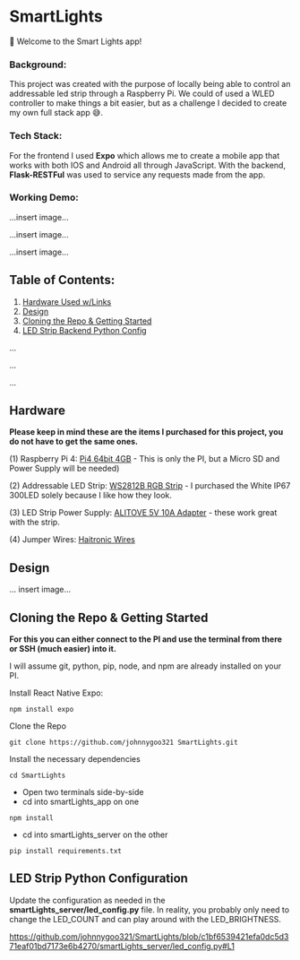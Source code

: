 # SmartLights

👋 Welcome to the Smart Lights app!

### **Background:**

This project was created with the purpose of locally being able to control an addressable led strip through a Raspberry Pi. We could of used a WLED controller to make things a bit easier, but as a challenge I decided to create my own full stack app 😅.

### **Tech Stack:**

For the frontend I used **Expo** which allows me to create a mobile app that works with both IOS and Android all through JavaScript. With the backend, **Flask-RESTFul** was used to service any requests made from the app.

### **Working Demo:**

...insert image...

...insert image...

...insert image...

## Table of Contents:

1. [Hardware Used w/Links](#hardware)
2. [Design](#design)
3. [Cloning the Repo & Getting Started](#cloning-the-repo)
4. [LED Strip Backend Python Config](#led-strip-python-configuration)

...

...

...

## Hardware

**Please keep in mind these are the items I purchased for this project, you do not have to get the same ones.**

(1) Raspberry Pi 4: [Pi4 64bit 4GB](https://www.amazon.com/Raspberry-Model-2019-Quad-Bluetooth/dp/B07TC2BK1X/ref=sr_1_3?crid=PIVQ34NEUCQ2&keywords=raspberry%2Bpi%2B4&qid=1701222101&sprefix=raspberry%2Bpi%2B4%2Caps%2C105&sr=8-3&th=1) - This is only the PI, but a Micro SD and Power Supply will be needed)

(2) Addressable LED Strip: [WS2812B RGB Strip](https://www.amazon.com/dp/B088FK8NG6?ref=ppx_yo2ov_dt_b_product_details&th=1) - I purchased the White IP67 300LED solely because I like how they look.

(3) LED Strip Power Supply: [ALITOVE 5V 10A Adapter](https://www.amazon.com/dp/B0852HL336?ref=ppx_yo2ov_dt_b_product_details&th=1) - these work great with the strip.

(4) Jumper Wires: [Haitronic Wires](https://www.amazon.com/gp/product/B01LZF1ZSZ/ref=ppx_yo_dt_b_asin_title_o06_s01?ie=UTF8&psc=1)

## Design

... insert image...

## Cloning the Repo & Getting Started

**For this you can either connect to the PI and use the terminal from there or SSH (much easier) into it.**

I will assume git, python, pip, node, and npm are already installed on your PI.

Install React Native Expo:

```
npm install expo
```

Clone the Repo

```
git clone https://github.com/johnnygoo321 SmartLights.git
```

Install the necessary dependencies

```
cd SmartLights
```

- Open two terminals side-by-side
- cd into smartLights_app on one

```
npm install
```

- cd into smartLights_server on the other

```
pip install requirements.txt
```

## LED Strip Python Configuration

Update the configuration as needed in the **smartLights_server/led_config.py** file.
In reality, you probably only need to change the LED_COUNT and can play around with the LED_BRIGHTNESS.

https://github.com/johnnygoo321/SmartLights/blob/c1bf6539421efa0dc5d371eaf01bd7173e6b4270/smartLights_server/led_config.py#L1
